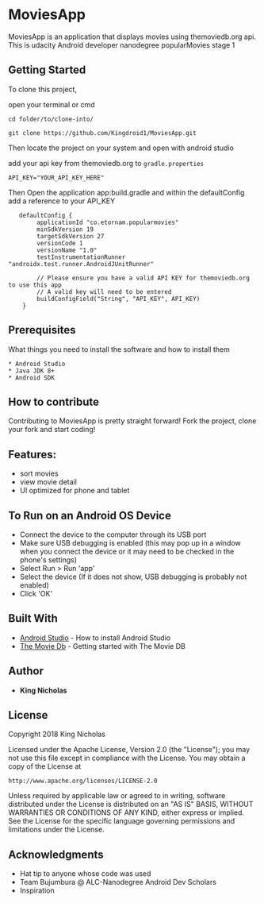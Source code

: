 # MoviesApp
MoviesApp is an application that displays movies using themoviedb.org api. This is udacity Android developer nanodegree popularMovies stage 1
## Getting Started

To clone this project,

open your terminal or cmd

```
cd folder/to/clone-into/
```

```
git clone https://github.com/Kingdroid1/MoviesApp.git
```

Then 
locate the project on your system and open with android studio

add your api key from themoviedb.org to ```gradle.properties```
```
API_KEY="YOUR_API_KEY_HERE"
```
Then Open the application app:build.gradle and within the defaultConfig add a reference to your API_KEY
```
   defaultConfig {
        applicationId "co.etornam.popularmovies"
        minSdkVersion 19
        targetSdkVersion 27
        versionCode 1
        versionName "1.0"
        testInstrumentationRunner "androidx.test.runner.AndroidJUnitRunner"

        // Please ensure you have a valid API KEY for themoviedb.org to use this app
        // A valid key will need to be entered
        buildConfigField("String", "API_KEY", API_KEY)
    }
```   

## Prerequisites

What things you need to install the software and how to install them

```
* Android Studio
* Java JDK 8+
* Android SDK
```

## How to contribute
Contributing to MoviesApp is pretty straight forward! Fork the project, clone your fork and start coding!

## Features:

- sort movies
- view movie detail
- UI optimized for phone and tablet
## To Run on an Android OS Device
* Connect the device to the computer through its USB port
* Make sure USB debugging is enabled (this may pop up in a window when you connect the device or it may need to be checked in the phone's settings)
* Select Run > Run 'app'
* Select the device (If it does not show, USB debugging is probably not enabled)
* Click 'OK'

## Built With

* [Android Studio](https://developer.android.com/studio/install) - How to install Android Studio
* [The Movie Db](https://www.themoviedb.org/) - Getting started with The Movie DB


## Author

* **King Nicholas** 


## License

Copyright 2018 King Nicholas

Licensed under the Apache License, Version 2.0 (the "License");
you may not use this file except in compliance with the License.
You may obtain a copy of the License at

    http://www.apache.org/licenses/LICENSE-2.0

Unless required by applicable law or agreed to in writing, software
distributed under the License is distributed on an "AS IS" BASIS,
WITHOUT WARRANTIES OR CONDITIONS OF ANY KIND, either express or implied.
See the License for the specific language governing permissions and
limitations under the License.


## Acknowledgments

* Hat tip to anyone whose code was used
* Team Bujumbura @ ALC-Nanodegree Android Dev Scholars
* Inspiration
